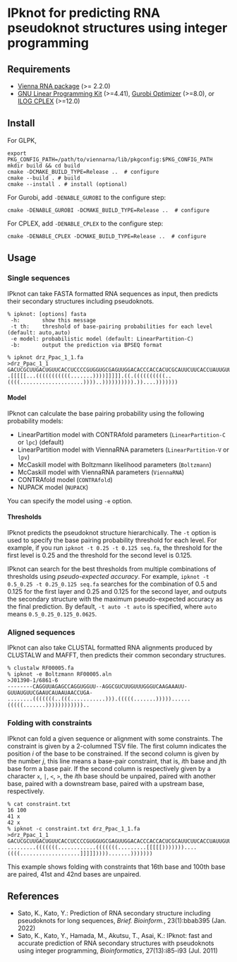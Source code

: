 IPknot for predicting RNA pseudoknot structures using integer programming
=========================================================================

Requirements
------------

* [Vienna RNA package](https://www.tbi.univie.ac.at/RNA/) (>= 2.2.0)
* [GNU Linear Programming Kit](http://www.gnu.org/software/glpk/) (>=4.41),
  [Gurobi Optimizer](http://www.gurobi.com/) (>=8.0),
  or [ILOG CPLEX](https://www.ibm.com/products/ilog-cplex-optimization-studio) (>=12.0)

Install
-------
For GLPK,

	export PKG_CONFIG_PATH=/path/to/viennarna/lib/pkgconfig:$PKG_CONFIG_PATH
	mkdir build && cd build
	cmake -DCMAKE_BUILD_TYPE=Release ..  # configure
	cmake --build . # build
	cmake --install . # install (optional)

For Gurobi, add ``-DENABLE_GUROBI`` to the configure step:

	cmake -DENABLE_GUROBI -DCMAKE_BUILD_TYPE=Release ..  # configure

For CPLEX, add ``-DENABLE_CPLEX`` to the configure step:

	cmake -DENABLE_CPLEX -DCMAKE_BUILD_TYPE=Release ..  # configure

Usage
-----

### Single sequences

IPknot can take FASTA formatted RNA sequences as input, then predicts their secondary structures including pseudoknots.

	% ipknot: [options] fasta
	 -h:       show this message
	 -t th:    threshold of base-pairing probabilities for each level (default: auto,auto)
	 -e model: probabilistic model (default: LinearPartition-C)
	 -b:       output the prediction via BPSEQ format

	% ipknot drz_Ppac_1_1.fa
	>drz_Ppac_1_1
	GACUCGCUUGACUGUUCACCUCCCCGUGGUGCGAGUUGGACACCCACCACUCGCAUUCUUCACCUAUUGUUUAAUUGUGCUUGUGGUGGGUGACUGAGAAACAGUC
	.[[[[[...(((((((((((.......))))]]]]].((.((((((((((..((((....................))))..)))))))))).))....)))))))

#### Model

IPknot can calculate the base pairing probability using the following probability models:

* LinearPartition model with CONTRAfold parameters (`LinearPartition-C` or `lpc`) (default)
* LinearPartition model with ViennaRNA parameters (`LinearPartition-V` or `lpv`)
* McCaskill model with Boltzmann likelihood parameters (`Boltzmann`)
* McCaskill model with ViennaRNA parameters (`ViennaRNA`)
* CONTRAfold model (`CONTRAfold`)
* NUPACK model (`NUPACK`)

You can specify the model using `-e` option.

#### Thresholds

IPknot predicts the pseudoknot structure hierarchically. The `-t` option is used to specify the base pairing probability threshold for each level. For example, if you run `ipknot -t 0.25 -t 0.125 seq.fa`, the threshold for the first level is 0.25 and the threshold for the second level is 0.125.

IPknot can search for the best thresholds from multiple combinations of thresholds using *pseudo-expected accuracy*. For example, `ipknot -t 0.5_0.25 -t 0.25_0.125 seq.fa` searches for the combination of 0.5 and 0.125 for the first layer and 0.25 and 0.125 for the second layer, and outputs the secondary structure with the maximum pseudo-expected accuracy as the final prediction. By default, `-t auto -t auto` is specified, where `auto` means `0.5_0.25_0.125_0.0625`.

### Aligned sequences

IPknot can also take CLUSTAL formatted RNA alignments produced by CLUSTALW and MAFFT, then predicts their common secondary structures.

	% clustalw RF00005.fa
	% ipknot -e Boltzmann RF00005.aln
	>J01390-1/6861-6
	--------CAGGUUAGAGCCAGGUGGUU--AGGCGUCUUGUUUGGGUCAAGAAAUU-GUUAUGUUCGAAUCAUAAUAACCUGA-
	........(((((((..(((...........))).(((((.......)))))......(((((.......))))))))))))..

### Folding with constraints

IPknot can fold a given sequence or alignment with some constraints. The constraint is given by a 2-columned TSV file. The first column indicates the position *i* of the base to be constrained. If the second column is given by the number *j*, this line means a base-pair constraint, that is, *i*th base and *j*th base form a base pair. If the second column is respectively given by a character `x`, `|`, `<`, `>`, the *i*th base should be unpaired, paired with another base, paired with a downstream base, paired with a upstream base, respectively.

	% cat constraint.txt
	16 100
	41 x
	42 x
	% ipknot -c constraint.txt drz_Ppac_1_1.fa
	>drz_Ppac_1_1
	GACUCGCUUGACUGUUCACCUCCCCGUGGUGCGAGUUGGACACCCACCACUCGCAUUCUUCACCUAUUGUUUAAUUGUGCUUGUGGUGGGUGACUGAGAAACAGUC
	.........(((((((............(((((((.........[[[[[)))))))....((((...................]]]]])))).......)))))))

This example shows folding with constraints that 16th base and 100th base are paired, 41st and 42nd bases are unpaired.

References
----------

* Sato, K., Kato, Y.: Prediction of RNA secondary structure including pseudoknots for long sequences, *Brief. Bioinform.*, 23(1):bbab395 (Jan. 2022)
* Sato, K., Kato, Y., Hamada, M., Akutsu, T., Asai, K.: IPknot: fast and accurate prediction of RNA secondary structures with pseudoknots using integer programming, *Bioinformatics*, 27(13):i85-i93 (Jul. 2011)
